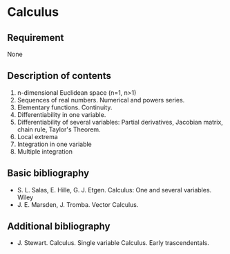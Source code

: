 # Calculus

## Requirement

None

## Description of contents

1. n-dimensional Euclidean space (n=1, n>1)
2. Sequences of real numbers. Numerical and powers series.
3. Elementary functions. Continuity.
4. Differentiability in one variable.
5. Differentiability of several variables: Partial derivatives, Jacobian matrix, chain rule, Taylor's Theorem.
6. Local extrema
7. Integration in one variable
8. Multiple integration

## Basic bibliography

- S. L. Salas, E. Hille, G. J. Etgen. Calculus: One and several variables. Wiley
- J. E. Marsden, J. Tromba. Vector Calculus.

## Additional bibliography

- J. Stewart. Calculus. Single variable Calculus. Early trascendentals.
